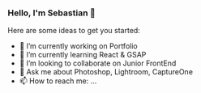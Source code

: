 ### Hello, I'm Sebastian 👋

Here are some ideas to get you started:

- 🔭 I’m currently working on Portfolio
- 🌱 I’m currently learning React & GSAP
- 👯 I’m looking to collaborate on Junior FrontEnd
- 💬 Ask me about Photoshop, Lightroom, CaptureOne
- 📫 How to reach me: ...
